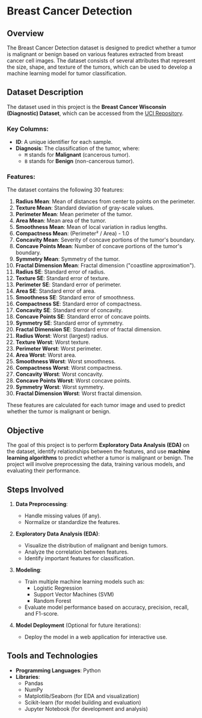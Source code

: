 # Breast Cancer Detection

## Overview

The Breast Cancer Detection dataset is designed to predict whether a tumor is malignant or benign based on various features extracted from breast cancer cell images. The dataset consists of several attributes that represent the size, shape, and texture of the tumors, which can be used to develop a machine learning model for tumor classification.

## Dataset Description

The dataset used in this project is the **Breast Cancer Wisconsin (Diagnostic) Dataset**, which can be accessed from the [UCI Repository](https://archive.ics.uci.edu/dataset/17/breast+cancer+wisconsin+diagnostic).

### Key Columns:
- **ID**: A unique identifier for each sample.
- **Diagnosis**: The classification of the tumor, where:
  - `M` stands for **Malignant** (cancerous tumor).
  - `B` stands for **Benign** (non-cancerous tumor).

### Features:
The dataset contains the following 30 features:

1. **Radius Mean**: Mean of distances from center to points on the perimeter.
2. **Texture Mean**: Standard deviation of gray-scale values.
3. **Perimeter Mean**: Mean perimeter of the tumor.
4. **Area Mean**: Mean area of the tumor.
5. **Smoothness Mean**: Mean of local variation in radius lengths.
6. **Compactness Mean**: (Perimeter² / Area) - 1.0
7. **Concavity Mean**: Severity of concave portions of the tumor's boundary.
8. **Concave Points Mean**: Number of concave portions of the tumor's boundary.
9. **Symmetry Mean**: Symmetry of the tumor.
10. **Fractal Dimension Mean**: Fractal dimension ("coastline approximation").
11. **Radius SE**: Standard error of radius.
12. **Texture SE**: Standard error of texture.
13. **Perimeter SE**: Standard error of perimeter.
14. **Area SE**: Standard error of area.
15. **Smoothness SE**: Standard error of smoothness.
16. **Compactness SE**: Standard error of compactness.
17. **Concavity SE**: Standard error of concavity.
18. **Concave Points SE**: Standard error of concave points.
19. **Symmetry SE**: Standard error of symmetry.
20. **Fractal Dimension SE**: Standard error of fractal dimension.
21. **Radius Worst**: Worst (largest) radius.
22. **Texture Worst**: Worst texture.
23. **Perimeter Worst**: Worst perimeter.
24. **Area Worst**: Worst area.
25. **Smoothness Worst**: Worst smoothness.
26. **Compactness Worst**: Worst compactness.
27. **Concavity Worst**: Worst concavity.
28. **Concave Points Worst**: Worst concave points.
29. **Symmetry Worst**: Worst symmetry.
30. **Fractal Dimension Worst**: Worst fractal dimension.

These features are calculated for each tumor image and used to predict whether the tumor is malignant or benign.

## Objective

The goal of this project is to perform **Exploratory Data Analysis (EDA)** on the dataset, identify relationships between the features, and use **machine learning algorithms** to predict whether a tumor is malignant or benign. The project will involve preprocessing the data, training various models, and evaluating their performance.

## Steps Involved

1. **Data Preprocessing**:
   - Handle missing values (if any).
   - Normalize or standardize the features.
   
2. **Exploratory Data Analysis (EDA)**:
   - Visualize the distribution of malignant and benign tumors.
   - Analyze the correlation between features.
   - Identify important features for classification.

3. **Modeling**:
   - Train multiple machine learning models such as:
     - Logistic Regression
     - Support Vector Machines (SVM)
     - Random Forest
   - Evaluate model performance based on accuracy, precision, recall, and F1-score.

4. **Model Deployment** (Optional for future iterations):
   - Deploy the model in a web application for interactive use.

## Tools and Technologies

- **Programming Languages**: Python
- **Libraries**:
  - Pandas
  - NumPy
  - Matplotlib/Seaborn (for EDA and visualization)
  - Scikit-learn (for model building and evaluation)
  - Jupyter Notebook (for development and analysis)
  
